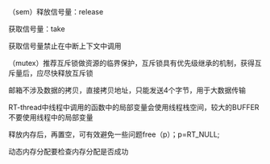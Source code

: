 （sem）释放信号量：release

获取信号量：take

获取信号量禁止在中断上下文中调用

（mutex）推荐互斥锁做资源的临界保护，互斥锁具有优先级继承的机制，获得互斥量后，应尽快释放互斥锁



邮箱不涉及数据的拷贝，直接拷贝地址，只能发送4个字节，用于大数据传输

RT-thread中线程中调用的函数中的局部变量会使用线程栈空间，较大的BUFFER不要使用线程中的局部变量

释放内存后，再置空，可有效避免一些问题free（p）；p=RT_NULL;

动态内存分配要检查内存分配是否成功